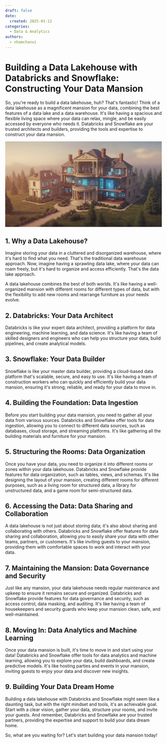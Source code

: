```yaml
---
draft: false
date:
  created: 2025-01-12
categories:
  - Data & Analytics
authors:
  - nhamchanvi
---
```


# Building a Data Lakehouse with Databricks and Snowflake: Constructing Your Data Mansion

So, you're ready to build a data lakehouse, huh? That's fantastic! Think of a data lakehouse as a magnificent mansion for your data, combining the best features of a data lake and a data warehouse. It's like having a spacious and flexible living space where your data can relax, mingle, and be easily accessed by everyone who needs it. Databricks and Snowflake are your trusted architects and builders, providing the tools and expertise to construct your data mansion.

[![Image]](./building-a-data-lakehouse-with-databricks-and-snowflake-constructing-your-data-mansion.md)

[Image]: ../../assets/data-lakehouse-mansion.jpg

<!-- more -->

## 1. Why a Data Lakehouse?

Imagine storing your data in a cluttered and disorganized warehouse, where it's hard to find what you need. That's the traditional data warehouse approach. Now, imagine having a sprawling data lake, where your data can roam freely, but it's hard to organize and access efficiently. That's the data lake approach.

A data lakehouse combines the best of both worlds. It's like having a well-organized mansion with different rooms for different types of data, but with the flexibility to add new rooms and rearrange furniture as your needs evolve.

## 2. Databricks: Your Data Architect

Databricks is like your expert data architect, providing a platform for data engineering, machine learning, and data science. It's like having a team of skilled designers and engineers who can help you structure your data, build pipelines, and create analytical models.

## 3. Snowflake: Your Data Builder

Snowflake is like your master data builder, providing a cloud-based data platform that's scalable, secure, and easy to use. It's like having a team of construction workers who can quickly and efficiently build your data mansion, ensuring it's strong, reliable, and ready for your data to move in.

## 4. Building the Foundation: Data Ingestion

Before you start building your data mansion, you need to gather all your data from various sources. Databricks and Snowflake offer tools for data ingestion, allowing you to connect to different data sources, such as databases, cloud storage, and streaming platforms. It's like gathering all the building materials and furniture for your mansion.

## 5. Structuring the Rooms: Data Organization

Once you have your data, you need to organize it into different rooms or zones within your data lakehouse. Databricks and Snowflake provide features for data organization, such as tables, views, and schemas. It's like designing the layout of your mansion, creating different rooms for different purposes, such as a living room for structured data, a library for unstructured data, and a game room for semi-structured data.

## 6. Accessing the Data: Data Sharing and Collaboration

A data lakehouse is not just about storing data; it's also about sharing and collaborating with others. Databricks and Snowflake offer features for data sharing and collaboration, allowing you to easily share your data with other teams, partners, or customers. It's like inviting guests to your mansion, providing them with comfortable spaces to work and interact with your data.

## 7. Maintaining the Mansion: Data Governance and Security

Just like any mansion, your data lakehouse needs regular maintenance and upkeep to ensure it remains secure and organized. Databricks and Snowflake provide features for data governance and security, such as access control, data masking, and auditing. It's like having a team of housekeepers and security guards who keep your mansion clean, safe, and well-maintained.

## 8. Moving In: Data Analytics and Machine Learning

Once your data mansion is built, it's time to move in and start using your data! Databricks and Snowflake offer tools for data analytics and machine learning, allowing you to explore your data, build dashboards, and create predictive models. It's like hosting parties and events in your mansion, inviting guests to enjoy your data and discover new insights.

## 9. Building Your Data Dream Home

Building a data lakehouse with Databricks and Snowflake might seem like a daunting task, but with the right mindset and tools, it's an achievable goal. Start with a clear vision, gather your data, structure your rooms, and invite your guests. And remember, Databricks and Snowflake are your trusted partners, providing the expertise and support to build your data dream home.

So, what are you waiting for? Let's start building your data mansion today!
